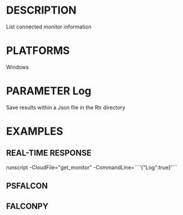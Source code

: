 # DESCRIPTION
List connected monitor information

# PLATFORMS
Windows

# PARAMETER Log
Save results within a Json file in the Rtr directory

# EXAMPLES

## REAL-TIME RESPONSE
runscript -CloudFile="get_monitor" -CommandLine=\`\`\`'{"Log":true}'\`\`\`

## PSFALCON

## FALCONPY
